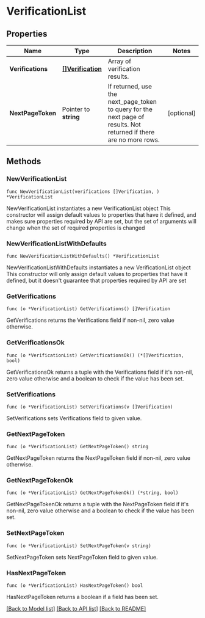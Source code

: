 # VerificationList

## Properties

Name | Type | Description | Notes
------------ | ------------- | ------------- | -------------
**Verifications** | [**[]Verification**](Verification.md) | Array of verification results. | 
**NextPageToken** | Pointer to **string** | If returned, use the next_page_token to query for the next page of results. Not returned if there are no more rows. | [optional] 

## Methods

### NewVerificationList

`func NewVerificationList(verifications []Verification, ) *VerificationList`

NewVerificationList instantiates a new VerificationList object
This constructor will assign default values to properties that have it defined,
and makes sure properties required by API are set, but the set of arguments
will change when the set of required properties is changed

### NewVerificationListWithDefaults

`func NewVerificationListWithDefaults() *VerificationList`

NewVerificationListWithDefaults instantiates a new VerificationList object
This constructor will only assign default values to properties that have it defined,
but it doesn't guarantee that properties required by API are set

### GetVerifications

`func (o *VerificationList) GetVerifications() []Verification`

GetVerifications returns the Verifications field if non-nil, zero value otherwise.

### GetVerificationsOk

`func (o *VerificationList) GetVerificationsOk() (*[]Verification, bool)`

GetVerificationsOk returns a tuple with the Verifications field if it's non-nil, zero value otherwise
and a boolean to check if the value has been set.

### SetVerifications

`func (o *VerificationList) SetVerifications(v []Verification)`

SetVerifications sets Verifications field to given value.


### GetNextPageToken

`func (o *VerificationList) GetNextPageToken() string`

GetNextPageToken returns the NextPageToken field if non-nil, zero value otherwise.

### GetNextPageTokenOk

`func (o *VerificationList) GetNextPageTokenOk() (*string, bool)`

GetNextPageTokenOk returns a tuple with the NextPageToken field if it's non-nil, zero value otherwise
and a boolean to check if the value has been set.

### SetNextPageToken

`func (o *VerificationList) SetNextPageToken(v string)`

SetNextPageToken sets NextPageToken field to given value.

### HasNextPageToken

`func (o *VerificationList) HasNextPageToken() bool`

HasNextPageToken returns a boolean if a field has been set.


[[Back to Model list]](../README.md#documentation-for-models) [[Back to API list]](../README.md#documentation-for-api-endpoints) [[Back to README]](../README.md)


